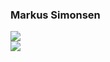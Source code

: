 ### Markus Simonsen

<img src="https://github-readme-stats.vercel.app/api?username=markussim&show_icons=true&count_private=true&hide_border=true&icon_color=fff&bg_color=852121&title_color=fff&text_color=fff" />

<div >
  <a href="https://wakatime.com/@markussim">
    <img src="https://github-readme-stats.vercel.app/api/wakatime?username=markus&api_domain=wakaspace.eu&custom_title=Weekly%20Development%20Breakdown&hide_border=true&icon_color=fff&bg_color=852121&title_color=fff&text_color=fff" />
  </a>
</div>
